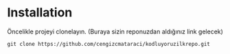 # Installation
Öncelikle projeyi clonelayın. (Buraya sizin reponuzdan aldığınız link gelecek)

```
git clone https://github.com/cengizcmataraci/kodluyoruzilkrepo.git
```

